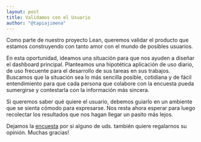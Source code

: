 ```yaml
---
layout: post
title: Validamos con el Usuario
author: "@tapiajimena"
---
```


Como parte de nuestro proyecto Lean, queremos validar el producto que estamos construyendo con tanto amor con el mundo de posibles usuarios.

En esta oportunidad, ideamos una situación para que nos ayuden a diseñar el dashboard principal. Planteamos una hipotética aplicación de uso diario, de uso frecuente para el desarrollo de sus tareas en sus trabajos. Buscamos que la situación sea lo más sencilla posible, cotidiana y de fácil entendimiento para que cada persona que colabore con la encuesta pueda sumergirse y contestarla con la información más sincera.

Si queremos saber qué quiere el usuario, debemos guiarlo en un ambiente que se sienta cómodo para expresarse. Nos resta ahora esperar para luego recolectar los resultados que nos hagan llegar un pasito más lejos.

Dejamos la [encuesta](http://goo.gl/forms/cIBnJ8n2x2LyNIb72)  por si alguno de uds. también quiere regalarnos su opinión. Muchas gracias!
